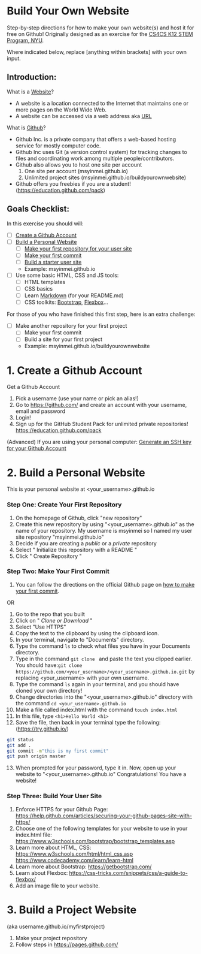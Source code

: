# Build Your Own Website

Step-by-step directions for how to make your own website(s) and host it for free on Github!
Originally designed as an exercise for the [CS4CS K12 STEM Program, NYU](http://engineering.nyu.edu/k12stem/cs4cs/). 

Where indicated below, replace [anything within brackets] with your own input. 

## Introduction: 

What is a [Website](https://en.wikipedia.org/wiki/Website)? 

- A website is a location connected to the Internet that maintains one or more pages on the World Wide Web. 
- A website can be accessed via a web address aka [URL](https://en.wikipedia.org/wiki/URL)

What is [Github](https://en.wikipedia.org/wiki/GitHub)? 

- Github Inc. is a private company that offers a web-based hosting service for mostly computer code. 
- Github Inc uses Git (a version control system) for tracking changes to files and coordinating work among multiple people/contributors. 
- Github also allows you to host one site per account
  1) One site per account (msyinmei.github.io)
  2) Unlimited project sites (msyinmei.github.io/buildyourownwebsite)
- Github offers you freebies if you are a student! (https://education.github.com/pack)

## Goals Checklist:

In this exercise you should will:

- [ ] [Create a Github Account](#1-create-a-github-account)
- [ ] [Build a Personal Website](#2-build-a-personal-website)
  - [ ] [Make your first repository for your user site](#step-one-create-your-first-repository)
  - [ ] [Make your first commit](#step-two-make-your-first-commit)
  - [ ] [Build a starter user site](#step-three-build-your-user-site)
  - Example: msyinmei.github.io
- [ ] Use some basic HTML, CSS and JS tools:
  - [ ] HTML templates
  - [ ] CSS basics
  - [ ] Learn [Markdown](https://daringfireball.net/projects/markdown/basics) (for your README.md)
  - [ ] CSS toolkits: [Bootstrap](https://getbootstrap.com/), [Flexbox](https://css-tricks.com/snippets/css/a-guide-to-flexbox/)...

For those of you who have finished this first step, here is an extra challenge:

- [ ] Make another repository for your first project
  - [ ] Make your first commit
  - [ ] Build a site for your first project 
  - Example: msyinmei.github.io/buildyourownwebsite


# 1. Create a Github Account
Get a Github Account
1. Pick a username (use your name or pick an alias!)
2. Go to https://github.com/ and create an account with your username, email and password
3. Login!
4. Sign up for the GitHub Student Pack for unlimited private repositories! https://education.github.com/pack 

(Advanced) If you are using your personal computer: [Generate an SSH key for your Github Account](https://help.github.com/articles/connecting-to-github-with-ssh/)

# 2. Build a Personal Website
This is your personal website at <your_username>.github.io

### Step One: Create Your First Repository
1. On the homepage of Github, click "new repository"
2. Create this new repository by using "<your_username>.github.io" as the name of your repository. My username is msyinmei so I named my user site repository "msyinmei.github.io"
3. Decide if you are creating a *public* or a *private* repository
4. Select " Initialize this repository with a README "
5. Click " Create Repository "

### Step Two: Make Your First Commit
1. You can follow the directions on the official Github page on [how to make your first commit](https://help.github.com/articles/create-a-repo/#commit-your-first-change). 

OR

1. Go to the repo that you built
2. Click on " *Clone or Download* "
3. Select "Use HTTPS"
4. Copy the text to the clipboard by using the clipboard icon.
5. In your terminal, navigate to "Documents" directory. 
6. Type the command `ls` to check what files you have in your Documents directory.
7. Type in the command `git clone ` and paste the text you clipped earlier. 
You should have:`git clone https://github.com/<your_username>/<your_username>.github.io.git` by replacing <your_username> with your own username. 
8. Type the command `ls` again in your terminal, and you should have cloned your own directory! 
9. Change directories into the  "<your_username>.github.io" directory with the command `cd <your_username>.github.io` 
10. Make a file called index.html with the command `touch index.html`
11. In this file, type `<h1>Hello World <h1>`
12. Save the file, then back in your terminal type the following: (https://try.github.io/)
  
  ```sh
  git status
  git add .
  git commit -m"this is my first commit" 
  git push origin master
  ```
13. When prompted for your password, type it in.
Now, open up your website to "<your_username>.github.io" 
Congratulations! You have a website!

### Step Three: Build Your User Site
1. Enforce HTTPS for your Github Page: https://help.github.com/articles/securing-your-github-pages-site-with-https/
2. Choose one of the following templates for your website to use in your index.html file: 
https://www.w3schools.com/bootstrap/bootstrap_templates.asp 
3. Learn more about HTML, CSS: 
  https://www.w3schools.com/html/html_css.asp 
  https://www.codecademy.com/learn/learn-html
4. Learn more about Bootstrap: https://getbootstrap.com/
5. Learn about Flexbox: https://css-tricks.com/snippets/css/a-guide-to-flexbox/ 
6. Add an image file to your website. 

# 3. Build a Project Website
(aka username.github.io/myfirstproject)
1. Make your project repository
2. Follow steps in https://pages.github.com/ 
